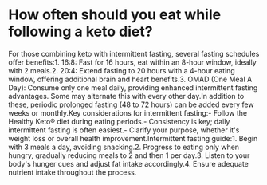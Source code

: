 # How often should you eat while following a keto diet?

For those combining keto with intermittent fasting, several fasting schedules offer benefits:1. 16:8: Fast for 16 hours, eat within an 8-hour window, ideally with 2 meals.2. 20:4: Extend fasting to 20 hours with a 4-hour eating window, offering additional brain and heart benefits.3. OMAD (One Meal A Day): Consume only one meal daily, providing enhanced intermittent fasting advantages. Some may alternate this with every other day.In addition to these, periodic prolonged fasting (48 to 72 hours) can be added every few weeks or monthly.Key considerations for intermittent fasting:- Follow the Healthy Keto® diet during eating periods.- Consistency is key; daily intermittent fasting is often easiest.- Clarify your purpose, whether it's weight loss or overall health improvement.Intermittent fasting guide:1. Begin with 3 meals a day, avoiding snacking.2. Progress to eating only when hungry, gradually reducing meals to 2 and then 1 per day.3. Listen to your body's hunger cues and adjust fat intake accordingly.4. Ensure adequate nutrient intake throughout the process.